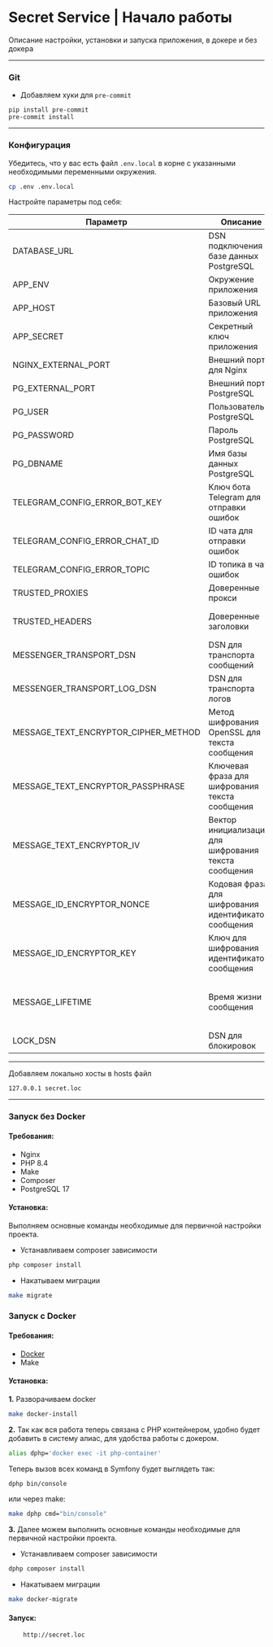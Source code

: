 # Secret Service | Начало работы

Описание настройки, установки и запуска приложения, в докере и без докера

---

### Git

- Добавляем хуки для `pre-commit`

```shell
pip install pre-commit
pre-commit install
```

---

### Конфигурация

Убедитесь, что у вас есть файл `.env.local` в корне с указанными необходимыми переменными окружения.

```sh
cp .env .env.local
```

Настройте параметры под себя:

| Параметр                             | Описание                                              | Test                                                 | Dev                                                                                                   | Prod                                                                                                 | Примечания                                                                                                                                                                                                                           |
|--------------------------------------|-------------------------------------------------------|------------------------------------------------------|-------------------------------------------------------------------------------------------------------|------------------------------------------------------------------------------------------------------|--------------------------------------------------------------------------------------------------------------------------------------------------------------------------------------------------------------------------------------|
| DATABASE_URL                         | DSN подключения к базе данных PostgreSQL              | YOUR_DATABASE_DSN                                    | YOUR_DATABASE_DSN                                                                                     | YOUR_DATABASE_DSN                                                                                    | Формат описан в https://www.doctrine-project.org/projects/doctrine-dbal/en/latest/reference/configuration.html#connecting-using-a-url                                                                                                |
| APP_ENV                              | Окружение приложения                                  | test                                                 | dev                                                                                                   | prod                                                                                                 | Окружение приложения (dev, test, prod)                                                                                                                                                                                               |
| APP_HOST                             | Базовый URL приложения                                | http://secret.loc                                    | http://secret.loc                                                                                     | PRODUCTION_HOST                                                                                      | Базовый URL, по которому доступно приложение                                                                                                                                                                                         |
| APP_SECRET                           | Секретный ключ приложения                             | openssl rand -hex 16                                 | openssl rand -hex 16                                                                                  | openssl rand -hex 16                                                                                 | Секретный ключ для безопасности приложения                                                                                                                                                                                           |
| NGINX_EXTERNAL_PORT                  | Внешний порт для Nginx                                | 80                                                   | 80                                                                                                    | 80                                                                                                   | Порт, на котором будет доступен веб-сервер                                                                                                                                                                                           |
| PG_EXTERNAL_PORT                     | Внешний порт PostgreSQL                               | 5432                                                 | 5432                                                                                                  | 5432                                                                                                 | Порт для подключения к PostgreSQL                                                                                                                                                                                                    |
| PG_USER                              | Пользователь PostgreSQL                               | POSTGRES_USER                                        | POSTGRES_USER                                                                                         | POSTGRES_USER                                                                                        | Имя пользователя для подключения к PostgreSQL                                                                                                                                                                                        |
| PG_PASSWORD                          | Пароль PostgreSQL                                     | POSTGRES_PASSWORD                                    | POSTGRES_PASSWORD                                                                                     | POSTGRES_PASSWORD                                                                                    | Пароль для подключения к PostgreSQL                                                                                                                                                                                                  |
| PG_DBNAME                            | Имя базы данных PostgreSQL                            | POSTGRES_DBNAME                                      | POSTGRES_DBNAME                                                                                       | POSTGRES_DBNAME                                                                                      | Название базы данных PostgreSQL                                                                                                                                                                                                      |
| TELEGRAM_CONFIG_ERROR_BOT_KEY        | Ключ бота Telegram для отправки ошибок                | -                                                    | -                                                                                                     | ERROR_CHAT_BOT_KEY                                                                                   | API ключ Telegram-бота для отправки сообщений об ошибках                                                                                                                                                                             |
| TELEGRAM_CONFIG_ERROR_CHAT_ID        | ID чата для отправки ошибок                           | -                                                    | -                                                                                                     | ERROR_CHAT_CHAT_ID                                                                                   | Идентификатор чата для отправки сообщений об ошибках                                                                                                                                                                                 |
| TELEGRAM_CONFIG_ERROR_TOPIC          | ID топика в чате ошибок                               | -                                                    | -                                                                                                     | ERROR_CHAT_TOPIC_ID                                                                                  | Идентификатор темы в чате для группировки сообщений об ошибках                                                                                                                                                                       |
| TRUSTED_PROXIES                      | Доверенные прокси                                     | 127.0.0.1, REMOTE_ADDR                               | 127.0.0.1, REMOTE_ADDR                                                                                | 127.0.0.1, REMOTE_ADDR                                                                               | Список доверенных прокси-серверов для корректной обработки запросов                                                                                                                                                                  |
| TRUSTED_HEADERS                      | Доверенные заголовки                                  | x-forwarded-for, x-forwarded-proto, x-forwarded-host | x-forwarded-for, x-forwarded-proto, x-forwarded-host                                                  | x-forwarded-for, x-forwarded-proto                                                                   | Список доверенных HTTP-заголовков для обработки запросов через прокси                                                                                                                                                                |
| MESSENGER_TRANSPORT_DSN              | DSN для транспорта сообщений                          | sync://                                              | doctrine://default?auto_setup=1&queue_name=default &check_delayed_interval=1000&get_notify_timeout=10 | doctrine://default?auto_setup=1&queue_name=default&check_delayed_interval=1000&get_notify_timeout=10 | Строка подключения для очереди обработки сообщений                                                                                                                                                                                   |
| MESSENGER_TRANSPORT_LOG_DSN          | DSN для транспорта логов                              | sync://                                              | doctrine://default?queue_name=log&auto_setup=1&check_delayed_interval=1000&get_notify_timeout=10      | doctrine://default?queue_name=log&auto_setup=1&check_delayed_interval=1000&get_notify_timeout=10     | Строка подключения для очереди обработки сообщений логов                                                                                                                                                                             |
| MESSAGE_TEXT_ENCRYPTOR_CIPHER_METHOD | Метод шифрования OpenSSL для текста сообщения         | AES-256-CBC                                          | AES-256-CBC                                                                                           | AES-256-CBC                                                                                          | Метод шифрования, используемый для защиты данных. Выберите метод с помощью функции openssl_get_cipher_methods()                                                                                                                      |
| MESSAGE_TEXT_ENCRYPTOR_PASSPHRASE    | Ключевая фраза для шифрования текста сообщения        | Строка длиной 32 байта                               | Строка длиной 32 байта                                                                                | Строка длиной 32 байта                                                                               | Ключевая фраза для шифрования данных. Необходимую длину можно получить с помощью функции openssl_cipher_key_length()                                                                                                                 |
| MESSAGE_TEXT_ENCRYPTOR_IV            | Вектор инициализации для шифрования текста сообщения  | Строка длиной 16 байт                                | Строка длиной 16 байт                                                                                 | Строка длиной 16 байт                                                                                | Вектор инициализации для шифрования. Необходимую длину можно получить с помощью функции openssl_cipher_iv_length()                                                                                                                   |
| MESSAGE_ID_ENCRYPTOR_NONCE           | Кодовая фраза для шифрования идентификатора сообщения | Строка длиной 24 байта                               | Строка длиной 24 байта                                                                                | Строка длиной 24 байта                                                                               | Кодовая фраза для шифрования данных. Необходимую длину можно получить с помощью констант модуля sodium                                                                                                                               |
| MESSAGE_ID_ENCRYPTOR_KEY             | Ключ для шифрования идентификатора сообщения          | Строка длиной 32 байта                               | Строка длиной 32 байта                                                                                | Строка длиной 32 байта                                                                               | Ключ для шифрования. Необходимую длину можно получить с помощью констант модуля sodium                                                                                                                                               |
| MESSAGE_LIFETIME                     | Время жизни сообщения                                 | 60                                                   | 60                                                                                                    | 86400                                                                                                | Время жизни сообщения, если оно не было прочитано, можно указать количество секунд целым числом или числом с плавающей запятой, или строкой, валидной для передачи в конструктор DateInterval или DateInterval::createFromDateString |
| LOCK_DSN                             | DSN для блокировок                                    | flock                                                | flock                                                                                                 | flock                                                                                                | Строка подключения для блокировок                                                                                                                                                                                                    |

---

Добавляем локально хосты в hosts файл

```
127.0.0.1 secret.loc
```

---

### Запуск без Docker

#### Требования:

- Nginx
- PHP 8.4
- Make
- Composer
- PostgreSQL 17

#### Установка:

Выполняем основные команды необходимые для первичной настройки проекта.

- Устанавливаем composer зависимости

```sh
php composer install
```

- Накатываем миграции

```sh
make migrate
```

### Запуск с Docker

#### Требования:

- [Docker](https://www.docker.com/)
- Make

#### Установка:

**1.** Разворачиваем docker

```sh
make docker-install
```

**2.** Так как вся работа теперь связана с PHP контейнером, удобно будет добавить в систему алиас, для удобства работы с докером.

```sh
alias dphp='docker exec -it php-container'
```

Теперь вызов всех команд в Symfony будет выглядеть так:

```sh
dphp bin/console
```

или через make:

```sh
make dphp cmd="bin/console"
```

**3.** Далее можем выполнить основные команды необходимые для первичной настройки проекта.

- Устанавливаем composer зависимости

```sh
dphp composer install
```

- Накатываем миграции

```sh
make docker-migrate
```

#### Запуск:

```
    http://secret.loc
```
